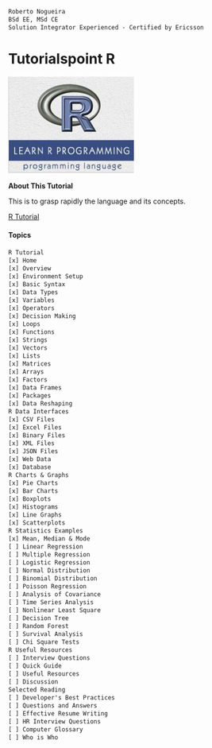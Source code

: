 ```
Roberto Nogueira  
BSd EE, MSd CE
Solution Integrator Experienced - Certified by Ericsson
```
# Tutorialspoint R

![ebook cover](images/tutorialspoint-r.png)

**About This Tutorial**

This is to grasp rapidly the language and its concepts.

[R Tutorial](https://www.tutorialspoint.com/r/index.htm)

#### Topics
```
R Tutorial
[x] Home
[x] Overview
[x] Environment Setup
[x] Basic Syntax
[x] Data Types
[x] Variables
[x] Operators
[x] Decision Making
[x] Loops
[x] Functions
[x] Strings
[x] Vectors
[x] Lists
[x] Matrices
[x] Arrays
[x] Factors
[x] Data Frames
[x] Packages
[x] Data Reshaping
R Data Interfaces
[x] CSV Files
[x] Excel Files
[x] Binary Files
[x] XML Files
[x] JSON Files
[x] Web Data
[x] Database
R Charts & Graphs
[x] Pie Charts
[x] Bar Charts
[x] Boxplots
[x] Histograms
[x] Line Graphs
[x] Scatterplots
R Statistics Examples
[x] Mean, Median & Mode
[ ] Linear Regression
[ ] Multiple Regression
[ ] Logistic Regression
[ ] Normal Distribution
[ ] Binomial Distribution
[ ] Poisson Regression
[ ] Analysis of Covariance
[ ] Time Series Analysis
[ ] Nonlinear Least Square
[ ] Decision Tree
[ ] Random Forest
[ ] Survival Analysis
[ ] Chi Square Tests
R Useful Resources
[ ] Interview Questions
[ ] Quick Guide
[ ] Useful Resources
[ ] Discussion
Selected Reading
[ ] Developer's Best Practices
[ ] Questions and Answers
[ ] Effective Resume Writing
[ ] HR Interview Questions
[ ] Computer Glossary
[ ] Who is Who
```
